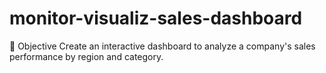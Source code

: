# monitor-visualiz-sales-dashboard
🎯 Objective Create an interactive dashboard to analyze a company's sales performance by region and category.
